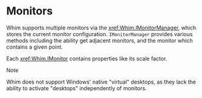 # Monitors

Whim supports multiple monitors via the <xref:Whim.IMonitorManager>, which stores the current monitor configuration. `IMonitorManager` provides various methods including the ability get adjacent monitors, and the monitor which contains a given point.

Each <xref:Whim.IMonitor> contains properties like its scale factor.

> [!NOTE]
> Whim does not support Windows' native "virtual" desktops, as they lack the ability to activate "desktops" independently of monitors.
